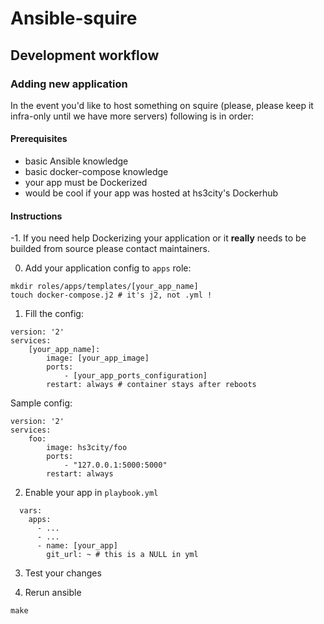 # Ansible-squire

## Development workflow

### Adding new application

In the event you'd like to host something on squire (please, please keep it infra-only until we have more servers) following is in order:

#### Prerequisites

- basic Ansible knowledge
- basic docker-compose knowledge
- your app must be Dockerized
- would be cool if your app was hosted at hs3city's Dockerhub

#### Instructions

-1. If you need help Dockerizing your application or it **really** needs to be builded from source please contact maintainers.

0. Add your application config to `apps` role:
```
mkdir roles/apps/templates/[your_app_name]
touch docker-compose.j2 # it's j2, not .yml !
```

1. Fill the config:
```
version: '2'
services:
    [your_app_name]:
        image: [your_app_image]
        ports:
            - [your_app_ports_configuration]
        restart: always # container stays after reboots
```

Sample config:

```
version: '2'
services:
    foo:
        image: hs3city/foo
        ports:
            - "127.0.0.1:5000:5000"
        restart: always
```

2. Enable your app in `playbook.yml`
```
  vars:
    apps:
      - ...
      - ...
      - name: [your_app]
        git_url: ~ # this is a NULL in yml
```

3. Test your changes

4. Rerun ansible
```
make
```
